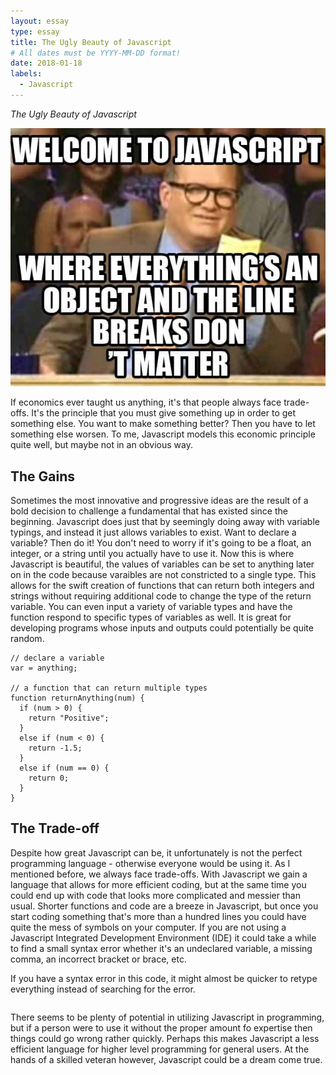 ```yaml
---
layout: essay
type: essay
title: The Ugly Beauty of Javascript
# All dates must be YYYY-MM-DD format!
date: 2018-01-18
labels:
  - Javascript
---
```


*The Ugly Beauty of Javascript*

<img class="ui large floated rounded image" src="../images/Javascript_meme.jpeg">

If economics ever taught us anything, it's that people always face trade-offs. It's the principle that you must give something up in order to get something else. You want to make something better? Then you have to let something else worsen. To me, Javascript models this economic principle quite well, but maybe not in an obvious way. 

## The Gains 

Sometimes the most innovative and progressive ideas are the result of a bold decision to challenge a fundamental that has existed since the beginning. Javascript does just that by seemingly doing away with variable typings, and instead it just allows variables to exist. Want to declare a variable? Then do it! You don't need to worry if it's going to be a float, an integer, or a string until you actually have to use it. Now this is where Javascript is beautiful, the values of variables can be set to anything later on in the code because varaibles are not constricted to a single type. This allows for the swift creation of functions that can return both integers and strings without requiring additional code to change the type of the return variable. You can even input a variety of variable types and have the function respond to specific types of variables as well. It is great for developing programs whose inputs and outputs could potentially be quite random.

```
// declare a variable
var = anything;

// a function that can return multiple types
function returnAnything(num) {
  if (num > 0) {
    return "Positive";
  } 
  else if (num < 0) {
    return -1.5;
  }
  else if (num == 0) {
    return 0;
  }
}
```

## The Trade-off

Despite how great Javascript can be, it unfortunately is not the perfect programming language - otherwise everyone would be using it. As I mentioned before, we always face trade-offs. With Javascript we gain a language that allows for more efficient coding, but at the same time you could end up with code that looks more complicated and messier than usual. Shorter functions and code are a breeze in Javascript, but once you start coding something that's more than a hundred lines you could have quite the mess of symbols on your computer. If you are not using a Javascript Integrated Development Environment (IDE) it could take a while to find a small syntax error whether it's an undeclared variable, a missing comma, an incorrect bracket or brace, etc. 

If you have a syntax error in this code, it might almost be quicker to retype everything instead of searching for the error.
```
```

There seems to be plenty of potential in utilizing Javascript in programming, but if a person were to use it without the proper amount fo expertise then things could go wrong rather quickly. Perhaps this makes Javascript a less efficient language for higher level programming for general users. At the hands of a skilled veteran however, Javascript could be a dream come true. 
